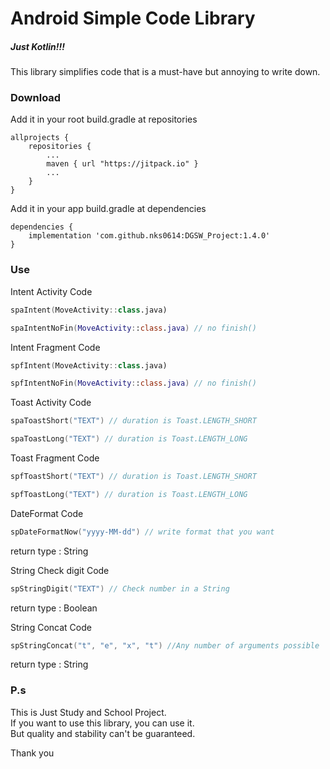 # Android Simple Code Library

##### Just Kotlin!!!

This library simplifies code that is a must-have but annoying to write down.

### Download

Add it in your root build.gradle at repositories

```
allprojects {
    repositories {
        ...
        maven { url "https://jitpack.io" }
        ...
    }
}
```

Add it in your app build.gradle at dependencies

```
dependencies {
    implementation 'com.github.nks0614:DGSW_Project:1.4.0'
}
```

### Use

Intent Activity Code

```kotlin
spaIntent(MoveActivity::class.java)

spaIntentNoFin(MoveActivity::class.java) // no finish()
```

Intent Fragment Code
```kotlin
spfIntent(MoveActivity::class.java)

spfIntentNoFin(MoveActivity::class.java) // no finish()
```

Toast Activity Code

```kotlin
spaToastShort("TEXT") // duration is Toast.LENGTH_SHORT

spaToastLong("TEXT") // duration is Toast.LENGTH_LONG
```

Toast Fragment Code

```kotlin
spfToastShort("TEXT") // duration is Toast.LENGTH_SHORT

spfToastLong("TEXT") // duration is Toast.LENGTH_LONG
```

DateFormat Code

```kotlin
spDateFormatNow("yyyy-MM-dd") // write format that you want
```
return type : String

String Check digit Code

```kotlin
spStringDigit("TEXT") // Check number in a String
```
return type : Boolean

String Concat Code

```kotlin
spStringConcat("t", "e", "x", "t") //Any number of arguments possible
```
return type : String

### P.s
This is Just Study and School Project. <br>
If you want to use this library, you can use it. <br>
But quality and stability can't be guaranteed. <br>

Thank you
